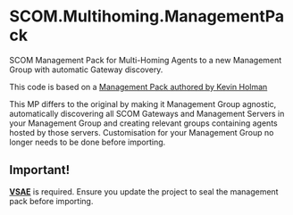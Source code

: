 # SCOM.Multihoming.ManagementPack
SCOM Management Pack for Multi-Homing Agents to a new Management Group with automatic Gateway discovery.

This code is based on a [Management Pack authored by Kevin Holman](https://github.com/thekevinholman/MultiHomeSCOMAgents)

This MP differs to the original by making it Management Group agnostic, automatically discovering all SCOM Gateways and Management Servers in your Management Group and creating relevant groups containing agents hosted by those servers. Customisation for your Management Group no longer needs to be done before importing.

## Important!
[**VSAE**](https://www.microsoft.com/en-us/download/details.aspx?id=104504) is required.
Ensure you update the project to seal the management pack before importing.

